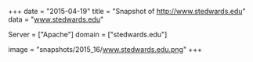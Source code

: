 
+++
date = "2015-04-19"
title = "Snapshot of http://www.stedwards.edu"
data = "www.stedwards.edu"

Server = ["Apache"]
domain = ["stedwards.edu"]

  image = "snapshots/2015_16/www.stedwards.edu.png"
+++
#

